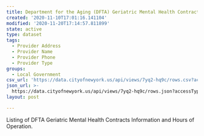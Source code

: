 ```yaml
---
title: Department for the Aging (DFTA) Geriatric Mental Health Contracted Providers
created: '2020-11-10T17:01:16.141104'
modified: '2020-11-20T17:14:57.811899'
state: active
type: dataset
tags:
  - Provider Address
  - Provider Name
  - Provider Phone
  - Provider Type
groups:
  - Local Government
csv_url: 'https://data.cityofnewyork.us/api/views/7yq2-hq9c/rows.csv?accessType=DOWNLOAD'
json_url: >-
  https://data.cityofnewyork.us/api/views/7yq2-hq9c/rows.json?accessType=DOWNLOAD
layout: post

---
```

Listing of DFTA Geriatric Mental Health Contracts Information and Hours of Operation.
